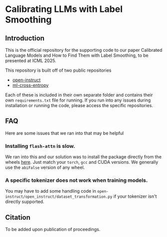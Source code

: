 # Calibrating LLMs with Label Smoothing

## Introduction

This is the official repository for the supporting code to our paper Calibrated Language Models and How to Find Them with Label Smoothing, to be presented at ICML 2025.

This repository is built off of two public repositories

- [open-instruct](https://github.com/allenai/open-instruct)
- [ml-cross-entropy](https://github.com/apple/ml-cross-entropy)

Each of these is included in their own separate folder and contains their own `requirements.txt` file for running. If you run into any issues during installation or running the code, please access the specific repositories.

## FAQ

Here are some issues that we ran into that may be helpful

### Installing `flash-attn` is slow.

We ran into this and our solution was to install the package directly from the wheels [here](https://github.com/Dao-AILab/flash-attention/releases). Just match your `torch`, `gcc` and CUDA versions. We generally use the `abiFalse` version of any wheel.

### A specific tokenizer does not work when training models.

You may have to add some handling code in `open-instruct/open_instruct/dataset_transformation.py` if your tokenizer isn't directly supported.

## Citation

To be added upon publication of proceedings.
